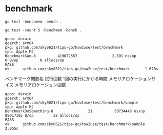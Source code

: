 # benchmark

```
go test -benchmem -bench .

go test -count 5 -benchmem -bench .
```

```
goos: darwin
goarch: arm64
pkg: github.com/sky0621/tips-go/how2use/test/benchmark
cpu: Apple M2
BenchmarkSum-8          419672557                2.591 ns/op           0 B/op          0 allocs/op
PASS
ok      github.com/sky0621/tips-go/how2use/test/benchmark       1.670s
```

ベンチマーク関数名         試行回数                  1回の実行にかかる時間    メモリアロケーションサイズ メモリアロケーション回数

```
goos: darwin
goarch: arm64
pkg: github.com/sky0621/tips-go/how2use/test/benchmark/sample
cpu: Apple M2
BenchmarkDoSomething-8                21          50734448 ns/op        88017305 B/op         38 allocs/op
PASS
ok      github.com/sky0621/tips-go/how2use/test/benchmark/sample        2.055s
```